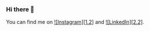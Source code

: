 ### Hi there 👋




<!-- Social Media:-->

You can find me on [![Instagram][1.2]][1] and [![LinkedIn][2.2]][2].
<!-- Icons -->
<!-- Links to your social media accounts -->
[1]: https://instagram.com/tikallyn
[2]: https://www.linkedin.com/in/tika-llyn/

<!--
**tikallyn/tikallyn** is a ✨ _special_ ✨ repository because its `README.md` (this file) appears on your GitHub profile.

Here are some ideas to get you started:

- 🔭 I’m currently working on ...
- 🌱 I’m currently learning ...
- 👯 I’m looking to collaborate on ...
- 🤔 I’m looking for help with ...
- 💬 Ask me about ...
- 📫 How to reach me: ...
- 😄 Pronouns: ...
- ⚡ Fun fact: ...
-->
